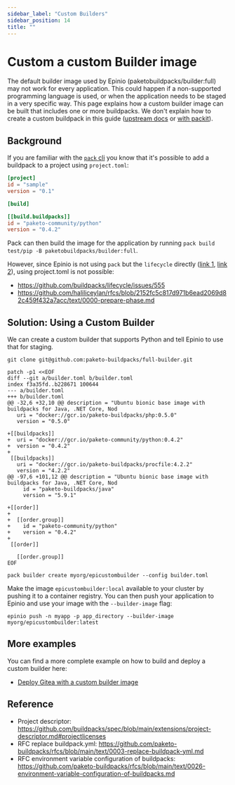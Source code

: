 ```yaml
---
sidebar_label: "Custom Builders"
sidebar_position: 14
title: ""
---
```


<head>
  <link rel="canonical" href="https://docs.epinio.io/howtos/customization/custom_builder"/>
</head>

# Custom a custom Builder image

The default builder image used by Epinio (paketobuildpacks/builder:full) may not work for every application.
This could happen if a non-supported programming language is used, or when the application needs to be staged in a very specific way.
This page explains how a custom builder image can be built that includes one or more buildpacks.
We don't explain how to create a custom buildpack in this guide ([upstream docs](https://buildpacks.io/docs/buildpack-author-guide/create-buildpack/) or [with packit](https://paketo.io/docs/howto/create-paketo-buildpack/)).

## Background

If you are familiar with the [`pack` cli](https://buildpacks.io/docs/tools/pack/) you know that
it's possible to add a buildpack to a project using `project.toml`:

```toml
[project]
id = "sample"
version = "0.1"

[build]

[[build.buildpacks]]
id = "paketo-community/python"
version = "0.4.2"
```

Pack can then build the image for the application by running `pack build test/pip -B paketobuildpacks/builder:full`.

However, since Epinio is not using `pack` but the `lifecycle` directly ([link 1](https://github.com/buildpacks/lifecycle), [link 2](https://github.com/epinio/helm-charts/blob/3954c214de3d7b957cfc2054ba4fa4bfa140f5a3/chart/epinio/templates/stage-scripts.yaml#L83)), using project.toml is not possible:

* https://github.com/buildpacks/lifecycle/issues/555
* https://github.com/haliliceylan/rfcs/blob/2152fc5c817d971b6ead2069d82c459f432a7acc/text/0000-prepare-phase.md

## Solution: Using a Custom Builder

We can create a custom builder that supports Python and tell Epinio to use that for staging.

```
git clone git@github.com:paketo-buildpacks/full-builder.git

patch -p1 <<EOF
diff --git a/builder.toml b/builder.toml
index f3a35fd..b228671 100644
--- a/builder.toml
+++ b/builder.toml
@@ -32,6 +32,10 @@ description = "Ubuntu bionic base image with buildpacks for Java, .NET Core, Nod
   uri = "docker://gcr.io/paketo-buildpacks/php:0.5.0"
   version = "0.5.0"

+[[buildpacks]]
+  uri = "docker://gcr.io/paketo-community/python:0.4.2"
+  version = "0.4.2"
+
 [[buildpacks]]
   uri = "docker://gcr.io/paketo-buildpacks/procfile:4.2.2"
   version = "4.2.2"
@@ -97,6 +101,12 @@ description = "Ubuntu bionic base image with buildpacks for Java, .NET Core, Nod
     id = "paketo-buildpacks/java"
     version = "5.9.1"

+[[order]]
+
+  [[order.group]]
+    id = "paketo-community/python"
+    version = "0.4.2"
+
 [[order]]

   [[order.group]]
EOF

pack builder create myorg/epicustombuilder --config builder.toml
```

Make the image `epicustombuilder:local` available to your cluster by pushing it to a container registry.
You can then push your application to Epinio and use your image with the `--builder-image` flag:

```
epinio push -n myapp -p app_directory --builder-image myorg/epicustombuilder:latest
```

## More examples

You can find a more complete example on how to build and deploy a custom builder here:
- [Deploy Gitea with a custom builder image](../../tutorials/custom_builder_go.md)

## Reference

* Project descriptor: https://github.com/buildpacks/spec/blob/main/extensions/project-descriptor.md#projectlicenses
* RFC replace buildpack.yml: https://github.com/paketo-buildpacks/rfcs/blob/main/text/0003-replace-buildpack-yml.md
* RFC environment variable configuration of buildpacks: https://github.com/paketo-buildpacks/rfcs/blob/main/text/0026-environment-variable-configuration-of-buildpacks.md
